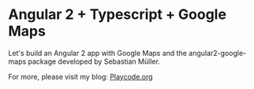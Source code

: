 # Angular 2 + Typescript + Google Maps
Let's build an Angular 2 app with Google Maps and the angular2-google-maps package developed by Sebastian Müller.

For more, please visit my blog: [Playcode.org](https://playcode.org)